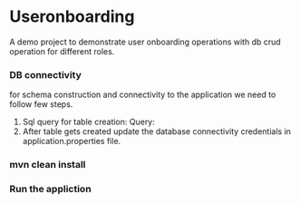 # Useronboarding
  A demo project to demonstrate user onboarding operations with db crud operation for different roles.

### DB connectivity
for schema construction and connectivity to the application we need to follow few steps.
1. Sql query for table creation:
   Query: 
2. After table gets created update the database connectivity credentials in application.properties file. 

### mvn clean install
### Run the appliction
